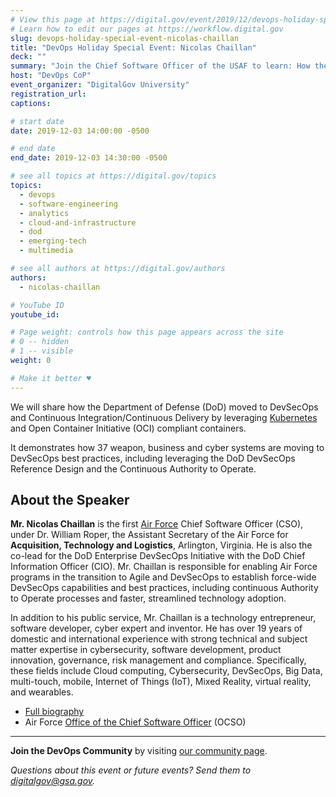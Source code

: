 ```yaml
---
# View this page at https://digital.gov/event/2019/12/devops-holiday-special-event-nicolas-chaillan
# Learn how to edit our pages at https://workflow.digital.gov
slug: devops-holiday-special-event-nicolas-chaillan
title: "DevOps Holiday Special Event: Nicolas Chaillan"
deck: ""
summary: "Join the Chief Software Officer of the USAF to learn: How the DoD moved to Kubernetes and Istio."
host: "DevOps CoP"
event_organizer: "DigitalGov University"
registration_url: 
captions: 

# start date
date: 2019-12-03 14:00:00 -0500

# end date
end_date: 2019-12-03 14:30:00 -0500

# see all topics at https://digital.gov/topics
topics: 
  - devops
  - software-engineering
  - analytics
  - cloud-and-infrastructure
  - dod
  - emerging-tech
  - multimedia

# see all authors at https://digital.gov/authors
authors: 
  - nicolas-chaillan

# YouTube ID
youtube_id: 

# Page weight: controls how this page appears across the site
# 0 -- hidden
# 1 -- visible
weight: 0

# Make it better ♥
---
```


We will share how the Department of Defense (DoD) moved to DevSecOps and Continuous Integration/Continuous Delivery by leveraging [Kubernetes](https://software.af.mil/training/kubernetes/) and Open Container Initiative (OCI) compliant containers.

It demonstrates how 37 weapon, business and cyber systems are moving to DevSecOps best practices, including leveraging the DoD DevSecOps Reference Design and the Continuous Authority to Operate.

## About the Speaker

**Mr. Nicolas Chaillan** is the first [Air Force](https://www.af.mil/) Chief Software Officer (CSO), under Dr. William Roper, the Assistant Secretary of the Air Force for **Acquisition, Technology and Logistics**, Arlington, Virginia. He is also the co-lead for the DoD Enterprise DevSecOps Initiative with the DoD Chief Information Officer (CIO). Mr. Chaillan is responsible for enabling Air Force programs in the transition to Agile and DevSecOps to establish force-wide DevSecOps capabilities and best practices, including continuous Authority to Operate processes and faster, streamlined technology adoption.

In addition to his public service, Mr. Chaillan is a technology entrepreneur, software developer, cyber expert and inventor. He has over 19 years of domestic and international experience with strong technical and subject matter expertise in cybersecurity, software development, product innovation, governance, risk management and compliance. Specifically, these fields include Cloud computing, Cybersecurity, DevSecOps, Big Data, multi-touch, mobile, Internet of Things (IoT), Mixed Reality, virtual reality, and wearables.

* [Full biography](https://www.af.mil/About-Us/Biographies/Display/Article/1926281/nicolas-m-chaillan/)
* Air Force [Office of the Chief Software Officer](https://software.af.mil/) (OCSO)

---

**Join the DevOps Community** by visiting [our community page](https://digital.gov/communities/devops/).

_Questions about this event or future events? Send them to [digitalgov@gsa.gov](mailto:digitalgov@gsa.gov)._
